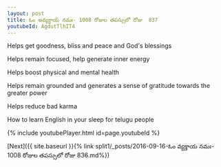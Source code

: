 ```yaml
---
layout: post
title: ఓం అవ్యక్తాయ నమః- 1008 రోజుల తపస్సులో రోజు  837
youtubeId: AgdutTlhIT4
---
```

 
 
Helps get goodness, bliss and peace and God's blessings
 
Helps remain focused, help generate inner energy 
 
Helps boost physical and mental health 
 
Helps remain grounded and generates a sense of gratitude towards the greater power 
 
Helps reduce bad karma
 
How to learn English in your sleep for telugu people
 
 
 
 


{% include youtubePlayer.html id=page.youtubeId %}
 
[Next]({{ site.baseurl }}{% link split1/_posts/2016-09-16-ఓం వ్యక్తాయ నమః- 1008 రోజుల తపస్సులో రోజు  836.md%})
 
